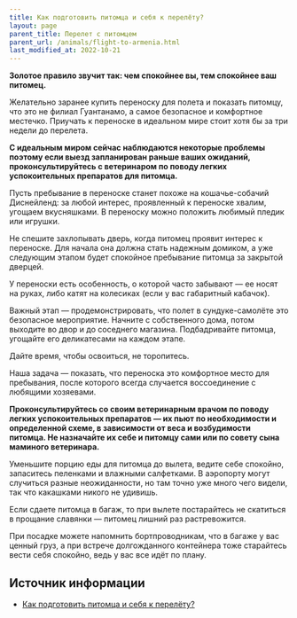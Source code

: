```yaml
---
title: Как подготовить питомца и себя к перелёту?
layout: page
parent_title: Перелет с питомцем
parent_url: /animals/flight-to-armenia.html
last_modified_at: 2022-10-21
---
```


**Золотое правило звучит так: чем спокойнее вы, тем спокойнее ваш питомец.**

Желательно заранее купить переноску для полета и показать питомцу, что это не филиал Гуантанамо, а самое безопасное и
комфортное местечко. Приучать к переноске в идеальном мире стоит хотя бы за три недели до перелета.

**С идеальным миром сейчас наблюдаются некоторые проблемы поэтому если выезд запланирован раньше ваших ожиданий,
проконсультируйтесь с ветеринаром по поводу легких успокоительных препаратов для питомца.**

Пусть пребывание в переноске станет похоже на кошачье-собачий Диснейленд: за любой интерес, проявленный к переноске
хвалим, угощаем вкусняшками. В переноску можно положить любимый пледик или игрушки.

Не спешите захлопывать дверь, когда питомец проявит интерес к переноске. Для начала она должна стать надежным домиком,
а уже следующим этапом будет спокойное пребывание питомца за закрытой дверцей.

У переноски есть особенность, о которой часто забывают — ее носят на руках, либо катят на колесиках (если у вас
габаритный кабачок).

Важный этап — продемонстрировать, что полет в сундуке-самолёте это безопасное мероприятие. Начните с собственного дома,
потом выходите во двор и до соседнего магазина. Подбадривайте питомца, угощайте его деликатесами на каждом этапе.

Дайте время, чтобы освоиться, не торопитесь.

Наша задача — показать, что переноска это комфортное место для пребывания, после которого всегда случается воссоединение
с любящими хозяевами.

**Проконсультируйтесь со своим ветеринарным врачом по поводу легких успокоительных препаратов — их пьют по необходимости 
и определенной схеме, в зависимости от веса и возбудимости питомца. Не назначайте их себе и питомцу сами или по совету
сына маминого ветеринара.**

Уменьшите порцию еды для питомца до вылета, ведите себе спокойно, запаситесь пеленками и влажными салфетками. В аэропорту
могут случиться разные неожиданности, но там точно уже много чего видели, так что какашками никого не удивишь.

Если сдаете питомца в багаж, то при вылете постарайтесь не скатиться в прощание славянки — питомец лишний раз растревожится.

При посадке можете напомнить бортпроводникам, что в багаже у вас ценный груз, а при встрече долгожданного контейнера тоже
старайтесь вести себя спокойно, ведь у вас все идёт по плану.

## Источник информации

- [Как подготовить питомца и себя к перелёту?](https://lapka-app.notion.site/e57c4f8c050a475bba78e8e41bcd3517)
